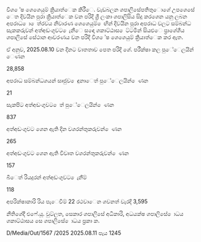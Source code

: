 විශ ේෂ ශෙශෙයුම් ක්‍රියාත්ෙක කිරීෙ. වැඩබලන ශපාලිසේපතිතුොශේ උපශෙසේ ෙත දිවයින පුරා ක්‍රියාත්ෙක වන පරිදි ශ්‍රී ලංකා ශපාලිසිය සිදු කරශෙන යනු ලබන අපරාධ ො ෙත්රවය නිවාරණ ශෙශෙයුම් ෙඟින් දිවයින පුරා අපරාධ වලට සම්බන්ධ සැකකරුවන් අත්අඩංගුවට ෙැනීෙ සඳො ශකාට්ඨාස ෙට්ටමින් සියළුෙ ප්‍රාශේශීය ශපාලිසේ සේථාන ආවරණය වන පරිදි විශ ේෂ ශෙශෙයුම් ක්‍රියාත්ෙක කර ඇත.

ඒ අනුව, 2025.08.10 වන දිනට වාතතාව පෙත පරිදි ශේ. පරීක්ෂා කල පුේෙලයින් ෙණන

28,858

අපරාධ සම්බන්ධශයන් සෘජුව ෙඳුනාෙත් පුේෙලයින් ෙණන

21

සැකපිට අත්අඩංගුවට ෙත් පුේෙලයින් ෙණන

837

අත්අඩංගුවට ශෙන ඇති දින වශරන්තුකරුවන් ෙණන

265

අත්අඩංගුවට ශෙන ඇති විවෘත වශරන්තුකරුවන් ෙණන

157

බීෙත් රියදුරන් අත්අඩංගුවට ෙැනීම්

118

අපරික්ෂාකාරි රිය පැෙවීම් 22 රථවාෙන ශවනත් වැරදි 3,595

නීතිශේදී එෆේ.යූ. වුට්ලත, සෙකාර ශපාලිසේ අධිකාරි, අධයක්ෂ ශපාලිසේ ොධය ශකාට්ඨාසය සෙ ශපාලිසේ ොධය ප්‍රකා ක.

D/Media/Out/1567 /2025 2025.08.11 පැය 1245